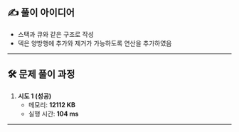 ## ✍️ 풀이 아이디어
- 스택과 큐와 같은 구조로 작성
- 덱은 양방행에 추가와 제거가 가능하도록 연산을 추가하였음

---

## 🛠️ 문제 풀이 과정
1. **시도 1 (성공)**
   - 메모리: **12112 KB**  
   - 실행 시간: **104 ms**

---